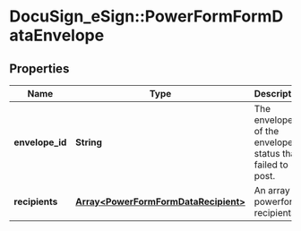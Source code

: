 # DocuSign_eSign::PowerFormFormDataEnvelope

## Properties
Name | Type | Description | Notes
------------ | ------------- | ------------- | -------------
**envelope_id** | **String** | The envelope ID of the envelope status that failed to post. | [optional] 
**recipients** | [**Array&lt;PowerFormFormDataRecipient&gt;**](PowerFormFormDataRecipient.md) | An array of powerform recipients. | [optional] 


